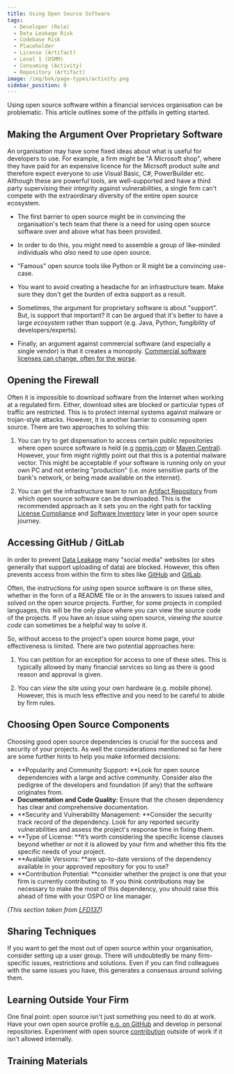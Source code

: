 ```yaml
---
title: Using Open Source Software
tags: 
  - Developer (Role)
  - Data Leakage Risk
  - Codebase Risk
  - Placeholder
  - License (Artifact)
  - Level 1 (OSMM)
  - Consuming (Activity)
  - Repository (Artifact)
image: /img/bok/page-types/activity.png
sidebar_position: 0
---
```


Using open source software within a financial services organisation can be problematic.  This article outlines some of the pitfalls in getting started.

## Making the Argument Over Proprietary Software

An organisation may have some fixed ideas about what is useful for developers to use.  For example, a firm might be "A Microsoft shop", where they have paid for an expensive licence for the Micrsoft product suite and therefore expect everyone to use Visual Basic, C#, PowerBuilder etc.  Although these are powerful tools, are well-supported and have a third party supervising their integrity against vulnerabilities, a single firm can't compete with the extraordinary diversity of the entire open source ecosystem.

 - The first barrier to open source might be in convincing the organisation's tech team that there is a need for using open source software over and above what has been provided.

 - In order to do this, you might need to assemble a group of like-minded individuals who _also_ need to use open source.  
 
 - "Famous" open source tools like Python or R might be a convincing use-case.

 - You want to avoid creating a headache for an infrastructure team.  Make sure they don't get the burden of extra support as a result.
 
 - Sometimes, the argument for proprietary software is about "support".  But, is support that important?  It can be argued that it's better to have a large _ecosystem_ rather than support (e.g. Java, Python, fungibility of developers/experts).
 
 - Finally, an argument against commercial software (and especially a single vendor) is that it creates a monopoly.  [Commercial software licenses can change, often for the worse](https://www.supportrevolution.com/oracle-support-price-rises/).
 
## Opening the Firewall

Often it is impossible to download software from the Internet when working at a regulated firm.  Either, download sites are blocked or particular types of traffic are restricted.  This is to protect internal systems against malware or trojan-style attacks.  However, it is another barrier to consuming open source.  There are two approaches to solving this:

1. You can try to get dispensation to access certain public repositories where open source software is held (e.g [npmjs.com](https://www.npmjs.com/) or [Maven Central](https://central.sonatype.com/)).   However, your firm might rightly point out that this is a potential malware vector.   This might be acceptable if your software is running only on your own PC and not entering "production" (i.e. more sensitive parts of the bank's network, or being made available on the internet).

2. You can get the infrastructure team to run an [Artifact Repository](../../Artifacts/Repositories#artifact-repository) from which open source software can be downloaded.  This is the recommended approach as it sets you on the right path for tackling [License Compliance](../Level-2/License-Management) and [Software Inventory](../Level-2/Software-Inventory) later in your open source journey.

## Accessing GitHub / GitLab

In order to prevent [Data Leakage](../../Risks/Data-Leakage-Risk) many "social media" websites (or sites generally that support uploading of data) are blocked.  However, this often prevents access from within the firm to sites like [GitHub](https://github.com) and [GitLab](https://gitlab.com).

Often, the instructions for _using_ open source software is on these sites, whether in the form of a README file or in the answers to issues raised and solved on the open source projects.   Further, for some projects in compiled languages, this will be the only place where you can view the source code of the projects.  If you have an issue using open source, _viewing the source code_ can sometimes be a helpful way to solve it. 

So, without access to the project's open source home page, your effectiveness is limited.  There are two potential approaches here:

1.  You can petition for an exception for access to one of these sites.  This is typically allowed by many financial services so long as there is good reason and approval is given.

2.  You can _view_ the site using your own hardware (e.g. mobile phone).  However, this is much less effective and you need to be careful to abide by firm rules.  

## Choosing Open Source Components

Choosing good open source dependencies is crucial for the success and security of your projects. As well the considerations mentioned so far here are some further hints to help you make informed decisions:

* **Popularity and Community Support: **Look for open source dependencies with a large and active community.  Consider also the pedigree of the developers and foundation (if any) that the software originates from.
* **Documentation and Code Quality:** Ensure that the chosen dependency has clear and comprehensive documentation. 
* **Security and Vulnerability Management: **Consider the security track record of the dependency. Look for any reported security vulnerabilities and assess the project's response time in fixing them. 
* **Type of License: **it’s worth considering the specific license clauses beyond whether or not it is allowed by your firm and whether this fits the specific needs of your project.  
* **Available Versions: **are up-to-date versions of the dependency available in your approved repository for you to use?  
* **Contribution Potential: **consider whether the project is one that your firm is currently contributing to.  If you think contributions may be necessary to make the most of this dependency, you should raise this ahead of time with your OSPO or line manager.

_(This section taken from [LFD137](../../Training/LFD137-Contribution-In-Finance))_

## Sharing Techniques

If you want to get the most out of open source within your organisation, consider setting up a user group.  There will undoubtedly be many firm-specific issues, restrictions and solutions.  Even if you can find colleagues with the same issues you have, this generates a consensus around solving them.  

## Learning Outside Your Firm

One final point: open source isn't just something you need to do at work.  Have your own open source profile [e.g. on GitHub](https://github.com/robmoffat) and develop in personal repositories.  Experiment with open source [contribution](../Level-3/Contribution-Training) outside of work if it isn't allowed internally.

## Training Materials

<BokTagList tag="Consuming (Activity)" filter="Training" />